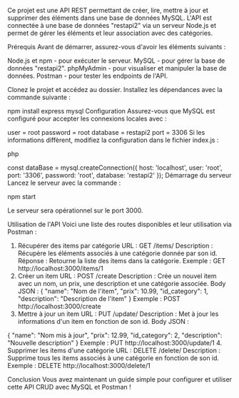 Ce projet est une API REST permettant de créer, lire, mettre à jour et supprimer des éléments dans une base de données MySQL. L'API est connectée à une base de données "restapi2" via un serveur Node.js et permet de gérer les éléments et leur association avec des catégories.

Prérequis
Avant de démarrer, assurez-vous d'avoir les éléments suivants :

Node.js et npm - pour exécuter le serveur.
MySQL - pour gérer la base de données "restapi2".
phpMyAdmin - pour visualiser et manipuler la base de données.
Postman - pour tester les endpoints de l'API.

Clonez le projet et accédez au dossier.
Installez les dépendances avec la commande suivante :

npm install express mysql
Configuration
Assurez-vous que MySQL est configuré pour accepter les connexions locales avec :

user = root
password = root
database = restapi2
port = 3306
Si les informations diffèrent, modifiez la configuration dans le fichier index.js :

php

const dataBase = mysql.createConnection({
  host: 'localhost',
  user: 'root',
  port: '3306',
  password: 'root',
  database: 'restapi2'
});
Démarrage du serveur
Lancez le serveur avec la commande :

npm start

Le serveur sera opérationnel sur le port 3000.

Utilisation de l'API
Voici une liste des routes disponibles et leur utilisation via Postman :

1. Récupérer des items par catégorie
URL : GET /items/
Description : Récupère les éléments associés à une catégorie donnée par son id.
Réponse : Retourne la liste des items dans la catégorie.
Exemple :
GET http://localhost:3000/items/1
2. Créer un item
URL : POST /create
Description : Crée un nouvel item avec un nom, un prix, une description et une catégorie associée.
Body JSON :
{
  "name": "Nom de l'item",
  "prix": 10.99,
  "id_category": 1,
  "description": "Description de l'item"
}
Exemple :
POST http://localhost:3000/create
3. Mettre à jour un item
URL : PUT /update/
Description : Met à jour les informations d'un item en fonction de son id.
Body JSON :

{
  "name": "Nom mis à jour",
  "prix": 12.99,
  "id_category": 2,
  "description": "Nouvelle description"
}
Exemple :
PUT http://localhost:3000/update/1
4. Supprimer les items d'une catégorie
URL : DELETE /delete/
Description : Supprime tous les items associés à une catégorie en fonction de son id.
Exemple :
DELETE http://localhost:3000/delete/1



Conclusion
Vous avez maintenant un guide simple pour configurer et utiliser cette API CRUD avec MySQL et Postman !
